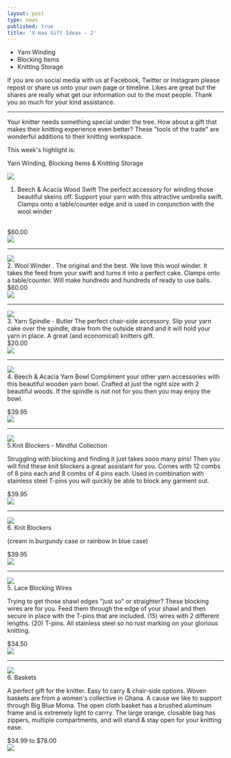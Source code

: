 ```yaml
---
layout: post
type: news
published: true
title: 'X-mas Gift Ideas - 2'
---
```


- Yarn Winding
- Blocking Items
- Knitting Storage

If you are on social media with us at Facebook, Twitter or Instagram please repost or share us onto your own page or timeline. Likes are great but the shares are really what get our information out to the most people. Thank you so much for your kind assistance.
<hr />

Your knitter needs something special under the tree. How about a gift that makes their knitting experience even better? These "tools of the trade" are wonderful additions to their knitting workspace.

This week's highlight is:

Yarn Winding, Blocking Items & Knitting Storage

<a href="https://www.woolandsilkcoshop.com/products/beech-and-acacia-swift"><img src="/img/swift.jpg"></a><br />
1. Beech & Acacia Wood Swift The perfect accessory for winding those beautiful skeins off. Support your yarn with this attractive umbrella swift. Clamps onto a table/counter edge and is used in conjunction with the wool winder
<br />
$60.00<br />
<a href="https://www.woolandsilkcoshop.com/products/beech-and-acacia-swift"><img src="/img/button_swift.jpg"></a><br />
<hr />
<a href="https://www.woolandsilkcoshop.com/products/wool-winder"><img src="/img/wool_winder.jpg"></a><br />
2. Wool Winder . The original and the best. We love this wool winder. It takes the feed from your swift and turns it into a perfect cake. Clamps onto a table/counter. Will make hundreds and hundreds of ready to use balls.
<br />
$60.00<br />
<a href="https://www.woolandsilkcoshop.com/products/wool-winder"><img src="/img/button_wool_winder.jpg"></a>
<hr />
<a href="https://www.woolandsilkcoshop.com/products/beechwood-yarn-spindle"><img src="/img/yarn_spindle.jpg"></a><br />
3. Yarn Spindle - Butler The perfect chair-side accessory. Slip your yarn cake over the spindle, draw from the outside strand and it will hold your yarn in place. A great (and economical) knitters gift.
<br />
$20.00<br />
<a href="https://www.woolandsilkcoshop.com/products/vintage-snowflake-hat-kit-b-1"><img src="/img/button_yarn_spindle.jpg"></a>
<hr />
<a href="https://www.woolandsilkcoshop.com/products/beech-and-acacia-yarn-bowl"><img src="/img/yarn_bowl.jpg"></a><br />
4. Beech & Acacia Yarn Bowl Compliment your other yarn accessories with this beautiful wooden yarn bowl. Crafted at just the right size with 2 beautiful woods. If the spindle is not not for you then you may enjoy the bowl.

$39.95 <br />
<a href="https://www.woolandsilkcoshop.com/products/beech-and-acacia-yarn-bowl"><img src="/img/button_yarn_bowl.jpg"></a><br />
<hr />
<a href="https://www.woolandsilkcoshop.com/products/knitblockers"><img src="/img/knit_blockers.jpg"></a><br />
5.Knit Blockers - Mindful Collection

Struggling with blocking and finding it just takes sooo many pins! Then you will find these knit blockers a great assistant for you. Comes with 12 combs of 8 pins each and 8 combs of 4 pins each. Used in combination with stainless steel T-pins you will quickly be able to block any garment out.

$39.95 <br />
<a href="https://www.woolandsilkcoshop.com/products/knitblockers"><img src="/img/button_knit_blockers.jpg"></a><br />
<hr />
<a href="https://www.woolandsilkcoshop.com/products/chiaogoo-twist-shorties-lace-interchangeable-set"><img src="/img/knit_blockers2.jpg"></a><br />
6. Knit Blockers

(cream in burgundy case or rainbow in blue case)

$39.95 <br />
<a href="https://www.woolandsilkcoshop.com/products/chiaogoo-twist-shorties-lace-interchangeable-set"><img src="/img/button_knit_blockers2.jpg"></a><br />

<hr />
<a href="https://www.woolandsilkcoshop.com/products/lace-blocking-wire-set"><img src="/img/wires.jpg"></a><br />
5. Lace Blocking Wires

Trying to get those shawl edges "just so" or straighter? These blocking wires are for you. Feed them through the edge of your shawl and then secure in place with the T-pins that are included. (15) wires with 2 different lengths. (20) T-pins. All stainless steel so no rust marking on your glorious knitting.

$34.50 <br />
<a href="https://www.woolandsilkcoshop.com/products/lace-blocking-wire-set"><img src="/img/button_wires.jpg"></a><br />
<hr />
<a href="https://www.woolandsilkcoshop.com/products/knitting-baskets"><img src="/img/baskets.jpg"></a><br />
6. Baskets

A perfect gift for the knitter. Easy to carry & chair-side options. Woven baskets are from a women's collective in Ghana. A cause we like to support through Big Blue Moma. The open cloth basket has a brushed aluminum frame and is extremely light to carrry. The large orange, closable bag has zippers, multiple compartments, and will stand & stay open for your knitting ease.

$34.99 to $78.00 <br />
<a href="https://www.woolandsilkcoshop.com/products/knitting-baskets"><img src="/img/button_baskets.jpg"></a>
